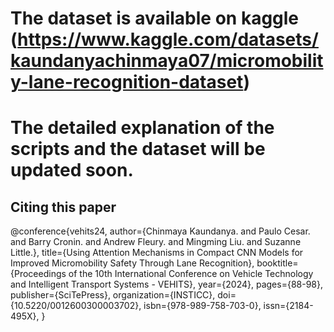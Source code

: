# The dataset is available on kaggle (https://www.kaggle.com/datasets/kaundanyachinmaya07/micromobility-lane-recognition-dataset)
# The detailed explanation of the scripts and the dataset will be updated soon.

## Citing this paper

@conference{vehits24,
author={Chinmaya Kaundanya. and Paulo Cesar. and Barry Cronin. and Andrew Fleury. and Mingming Liu. and Suzanne Little.},
title={Using Attention Mechanisms in Compact CNN Models for Improved Micromobility Safety Through Lane Recognition},
booktitle={Proceedings of the 10th International Conference on Vehicle Technology and Intelligent Transport Systems - VEHITS},
year={2024},
pages={88-98},
publisher={SciTePress},
organization={INSTICC},
doi={10.5220/0012600300003702},
isbn={978-989-758-703-0},
issn={2184-495X},
}

